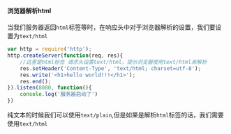 #### 浏览器解析html

当我们服务器返回`html`标签等时，在响应头中对于浏览器解析的设置，我们要设置为`text/html`

```js
var http = require('http');
http.createServer(function(req, res){
	//这里是html标签 请求头设置text/html，提示浏览器使用text/html来解析
	res.setHeader('Content-Type', 'text/html; charset=utf-8');
	res.write('<h1>hello world!!!</h1>');
	res.end();
}).listen(8080, function(){
	console.log('服务器启动了')
})
```

纯文本的时候我们可以使用`text/plain`,但是如果是解析`html`标签的话，我们需要使用`text/html`